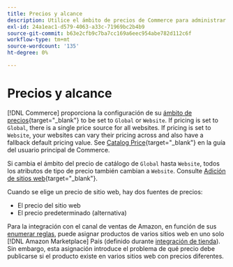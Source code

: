 ```yaml
---
title: Precios y alcance
description: Utilice el ámbito de precios de Commerce para administrar los precios de acuerdo con varios sitios web o a nivel global.
exl-id: 24a1eac1-d579-4063-a33c-71969bc2b4b9
source-git-commit: b63e2cfb9c7ba7cc169a6eec954abe782d112c6f
workflow-type: tm+mt
source-wordcount: '135'
ht-degree: 0%

---
```


# Precios y alcance

[!DNL Commerce] proporciona la configuración de su [ámbito de precios](https://docs.magento.com/user-guide/configuration/catalog/catalog.html#price){target="_blank"} to be set to `Global` or `Website`. If pricing is set to `Global`, there is a single price source for all websites. If pricing is set to `Website`, your websites can vary their pricing across and also have a fallback default pricing value. See [Catalog Price](https://docs.magento.com/user-guide/configuration/catalog/catalog.html#price){target="_blank"} en la guía del usuario principal de Commerce.

Si cambia el ámbito del precio de catálogo de `Global` hasta `Website`, todos los atributos de tipo de precio también cambian a `Website`. Consulte [Adición de sitios web](https://docs.magento.com/user-guide/stores/stores-all-create-website.html){target="_blank"}.

Cuando se elige un precio de sitio web, hay dos fuentes de precios:

- El precio del sitio web
- El precio predeterminado (alternativa)

Para la integración con el canal de ventas de Amazon, en función de sus [enumerar reglas](./listing-rules.md), puede asignar productos de varios sitios web en uno solo [!DNL Amazon Marketplace] País (definido durante [integración de tienda](./store-integration.md)). Sin embargo, esta asignación introduce el problema de qué precio debe publicarse si el producto existe en varios sitios web con precios diferentes.
